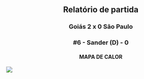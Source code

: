 <h2 style="text-align: center;">Relatório de partida</h3>

<h3 style="text-align: center;">Goiás 2 x 0 São Paulo</h3>

<h3 style="text-align: center;">#6 - Sander (D) - 0</h3>

<h4 style="text-align: center;">MAPA DE CALOR</h3>
<img src=heatmaps/11067420_795014.png>